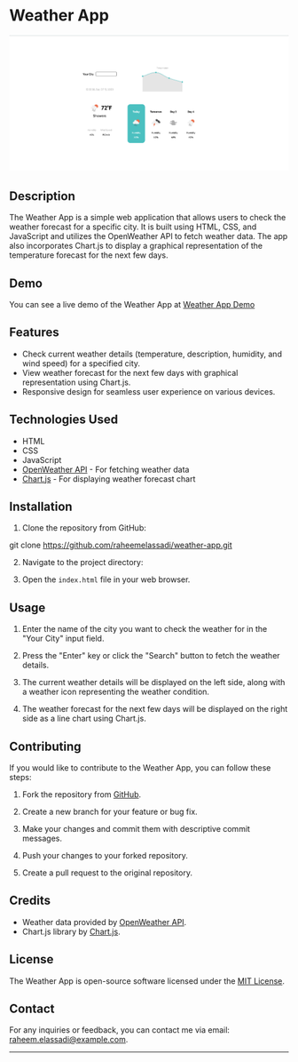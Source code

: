 # Weather App

![Weather App Screenshot](weather-sc.png)

## Description

The Weather App is a simple web application that allows users to check the weather forecast for a specific city. It is built using HTML, CSS, and JavaScript and utilizes the OpenWeather API to fetch weather data. The app also incorporates Chart.js to display a graphical representation of the temperature forecast for the next few days.

## Demo

You can see a live demo of the Weather App at [Weather App Demo](https://raheemelassadi.github.io/weatherapp/)

## Features

- Check current weather details (temperature, description, humidity, and wind speed) for a specified city.
- View weather forecast for the next few days with graphical representation using Chart.js.
- Responsive design for seamless user experience on various devices.

## Technologies Used

- HTML
- CSS
- JavaScript
- [OpenWeather API](https://openweathermap.org/api) - For fetching weather data
- [Chart.js](https://www.chartjs.org/) - For displaying weather forecast chart

## Installation

1. Clone the repository from GitHub:

git clone https://github.com/raheemelassadi/weather-app.git

2. Navigate to the project directory:



3. Open the `index.html` file in your web browser.

## Usage

1. Enter the name of the city you want to check the weather for in the "Your City" input field.

2. Press the "Enter" key or click the "Search" button to fetch the weather details.

3. The current weather details will be displayed on the left side, along with a weather icon representing the weather condition.

4. The weather forecast for the next few days will be displayed on the right side as a line chart using Chart.js.

## Contributing

If you would like to contribute to the Weather App, you can follow these steps:

1. Fork the repository from [GitHub](https://github.com/raheemelassadi/weather-app).

2. Create a new branch for your feature or bug fix.

3. Make your changes and commit them with descriptive commit messages.

4. Push your changes to your forked repository.

5. Create a pull request to the original repository.

## Credits

- Weather data provided by [OpenWeather API](https://openweathermap.org/api).
- Chart.js library by [Chart.js](https://www.chartjs.org/).

## License

The Weather App is open-source software licensed under the [MIT License](LICENSE).

## Contact

For any inquiries or feedback, you can contact me via email: [raheem.elassadi@example.com](mailto:raheem.elassadi@example.com).

---


